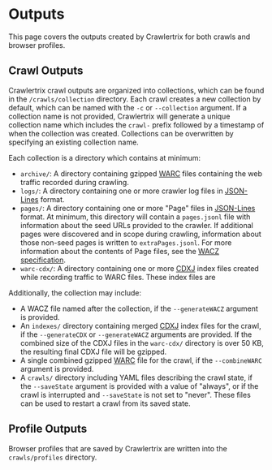 # Outputs

This page covers the outputs created by Crawlertrix for both crawls and browser profiles.

## Crawl Outputs

Crawlertrix crawl outputs are organized into collections, which can be found in the `/crawls/collection` directory. Each crawl creates a new collection by default, which can be named with the `-c` or `--collection` argument. If a collection name is not provided, Crawlertrix will generate a unique collection name which includes the `crawl-` prefix followed by a timestamp of when the collection was created. Collections can be overwritten by specifying an existing collection name.

Each collection is a directory which contains at minimum:

- `archive/`: A directory containing gzipped [WARC](https://www.iso.org/standard/68004.html) files containing the web traffic recorded during crawling.
- `logs/`: A directory containing one or more crawler log files in [JSON-Lines](https://jsonlines.org/) format.
- `pages/`: A directory containing one or more "Page" files in [JSON-Lines](https://jsonlines.org/) format. At minimum, this directory will contain a `pages.jsonl` file with information about the seed URLs provided to the crawler. If additional pages were discovered and in scope during crawling, information about those non-seed pages is written to `extraPages.jsonl`. For more information about the contents of Page files, see the [WACZ specification](https://specs.webrecorder.net/wacz/1.1.1/#pages-jsonl).
- `warc-cdx/`: A directory containing one or more [CDXJ](https://specs.webrecorder.net/cdxj/0.1.0/) index files created while recording traffic to WARC files. These index files are 

Additionally, the collection may include:

- A WACZ file named after the collection, if the `--generateWACZ` argument is provided.
- An `indexes/` directory containing merged [CDXJ](https://specs.webrecorder.net/cdxj/0.1.0/) index files for the crawl, if the `--generateCDX` or `--generateWACZ` arguments are provided. If the combined size of the CDXJ files in the `warc-cdx/` directory is over 50 KB, the resulting final CDXJ file will be gzipped.
- A single combined gzipped [WARC](https://www.iso.org/standard/68004.html) file for the crawl, if the `--combineWARC` argument is provided.
- A `crawls/` directory including YAML files describing the crawl state, if the `--saveState` argument is provided with a value of "always", or if the crawl is interrupted and `--saveState` is not set to "never". These files can be used to restart a crawl from its saved state.

## Profile Outputs

Browser profiles that are saved by Crawlertrix are written into the `crawls/profiles` directory.
